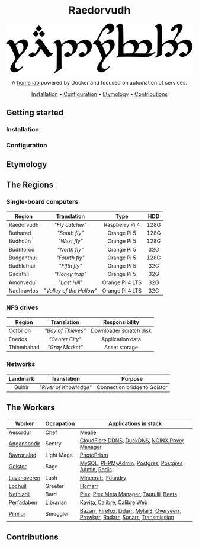<div align="center">

# Raedorvudh

<img src="resources/images/raedorvudh.svg" alt="Raedorvudh written in Tengwar" style="max-width:100%;">

A [home lab](https://www.seeedstudio.com/blog/2020/12/22/what-is-a-home-lab-getting-started-and-recommendations/) powered by Docker and focused on automation of services.

[Installation](#installation) •
[Configuration](#configuration) •
[Etymology](#etymology) •
[Contributions](#contributions)

</div>

## Getting started

### Installation

### Configuration

## Etymology

## The Regions

### Single-board computers

| Region     |       Translation        |      Type       |  HDD  |
| ---------- | :----------------------: | :-------------: | :---: |
| Raedorvudh |     _"Fly catcher"_      | Raspberry Pi 4  | 128G  |
| Butharad   |      _"South fly"_       |   Orange Pi 5   | 128G  |
| Budhdún    |       _"West fly"_       |   Orange Pi 5   | 128G  |
| Budhforod  |      _"North fly"_       |   Orange Pi 5   |  32G  |
| Budganthui |      _"Fourth fly"_      |   Orange Pi 5   | 128G  |
| Budhlefnui |      _"Fifth fly"_       |   Orange Pi 5   |  32G  |
| Gadathli   |      _"Honey trap"_      |   Orange Pi 5   |  32G  |
| Amonvedui  |      _"Last Hill"_       | Orange Pi 4 LTS |  32G  |
| Nadhrawlos | _"Valley of the Hollow"_ | Orange Pi 4 LTS |  32G  |

### NFS drives

| Region     |    Translation     |     Responsibility      |
| ---------- | :----------------: | :---------------------: |
| Cofbilion  | _"Bay of Thieves"_ | Downloader scratch disk |
| Enedos     |  _"Center City"_   |    Application data     |
| Thinmbahad |  _"Gray Market"_   |      Asset storage      |

### Networks

| Landmark |      Translation       |           Purpose            |
| :------: | :--------------------: | :--------------------------: |
|  Gúlhír  | _"River of Knowledge"_ | Connection bridge to Goistor |

## The Workers

| Worker                               | Occupation | Applications in stack                                                                                                                                                                                                                                                                                                                                       |
| ------------------------------------ | ---------- | ----------------------------------------------------------------------------------------------------------------------------------------------------------------------------------------------------------------------------------------------------------------------------------------------------------------------------------------------------------- |
| [Aesordúr](aesordur/README.md)       | Chef       | [Mealie](https://mealie.io/)                                                                                                                                                                                                                                                                                                                                |
| [Angannondír](angannondir/README.md) | Sentry     | [CloudFlare DDNS](https://github.com/favonia/cloudflare-ddns), [DuckDNS](https://www.duckdns.org/), [NGINX Proxy Manager](https://nginxproxymanager.com/)                                                                                                                                                                                                   |
| [Bavronalad](bavronalad/README.md)   | Light Mage | [PhotoPrism](https://www.photoprism.app/)                                                                                                                                                                                                                                                                                                                   |
| [Goistor](goistor/README.md)         | Sage       | [MySQL](https://mariadb.org/), [PHPMyAdmin](https://www.phpmyadmin.net/), [Postgres](https://www.postgresql.org/), [Postgres Admin](https://www.pgadmin.org/), [Redis](https://redis.io/)                                                                                                                                                                   |
| [Lavanoveren](lavanoveren/README.md) | Lush       | [Minecraft](https://www.minecraft.net/en-us), [Foundry](https://foundryvtt.com/)                                                                                                                                                                                                                                                                            |
| [Lochuil](lochuil/README.md)         | Greeter    | [Homarr](https://homarr.dev/)                                                                                                                                                                                                                                                                                                                               |
| [Nethiadil](nethiadil/README.md)     | Bard       | [Plex](https://www.plex.tv/), [Plex Meta Manager](https://metamanager.wiki/en/latest/), [Tautulli](https://tautulli.com/), [Beets](https://beets.io/)                                                                                                                                                                                                       |
| [Perfadaben](perfadaben/README.md)   | Librarian  | [Kavita](https://www.kavitareader.com), [Calibre](https://calibre-ebook.com/), [Calibre Web](https://github.com/janeczku/calibre-web)                                                                                                                                                                                                                       |
| [Pímilor](pimilor/README.md)         | Smuggler   | [Bazarr](https://www.bazarr.media/), [Firefox](https://www.mozilla.org/en-US/firefox/new/), [Lidarr](https://lidarr.audio/), [Mylar3](https://github.com/mylar3/mylar3), [Overseerr](https://overseerr.dev/), [Prowlarr](https://prowlarr.com/), [Radarr](https://radarr.video/), [Sonarr](https://sonarr.tv/), [Transmission](https://transmissionbt.com/) |

## Contributions
